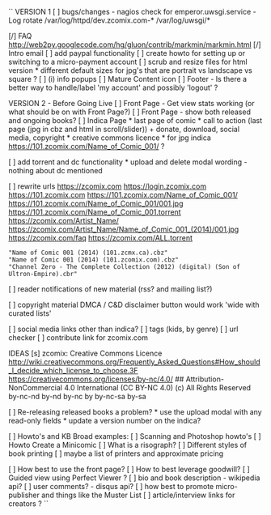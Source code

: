 ``
VERSION 1
[ ] bugs/changes
    - nagios check for emperor.uwsgi.service
    - Log rotate
        /var/log/httpd/dev.zcomix.com-*
        /var/log/uwsgi/*

[/] FAQ
    http://web2py.googlecode.com/hg/gluon/contrib/markmin/markmin.html
[/] Intro email
[ ] add paypal functionality
    [ ] create howto for setting up or switching to a micro-payment account
[ ] scrub and resize files for html version
    * different default sizes for jpg's that are portrait vs landscape vs square ?
[ ] (i) info popups
[ ] Mature Content icon
[ ] Footer - Is there a better way to handle/label 'my account' and possibly 'logout' ?


VERSION 2 - Before Going Live
[ ] Front Page - Get view stats working (or what should be on with Front Page?)
[ ] Front Page - show both released and ongoing books?
[ ] Indica Page
    * last page of comic
    * call to action (last page (jpg in cbz and html in scroll/slider))
        + donate, download, social media, copyright
    * creative commons licence
    * for jpg indica https://101.zcomix.com/Name_of_Comic_001/  ?

[ ] add torrent and dc functionality
    * upload and delete modal wording - nothing about dc mentioned

[ ] rewrite urls
    https://zcomix.com
    https://login.zcomix.com
    https://101.zcomix.com
    https://101.zcomix.com/Name_of_Comic_001/
    https://101.zcomix.com/Name_of_Comic_001/001.jpg
    https://101.zcomix.com/Name_of_Comic_001.torrent
    https://zcomix.com/Artist_Name/
    https://zcomix.com/Artist_Name/Name_of_Comic_001_(2014)/001.jpg
    https://zcomix.com/faq
    https://zcomix.com/ALL.torrent

    "Name of Comic 001 (2014) (101.zcmx.ca).cbz"
    "Name of Comic 001 (2014) (101.zcomix.com).cbz"
    "Channel Zero - The Complete Collection (2012) (digital) (Son of Ultron-Empire).cbr"

[ ] reader notifications of new material (rss? and mailing list?)

[ ] copyright material
    DMCA / C&D disclaimer button would work
    'wide with curated lists'

[ ] social media links other than indica?
[ ] tags (kids, by genre)
[ ] url checker
[ ] contribute link for zcomix.com

IDEAS
[s] zcomix: Creative Commons Licence
    http://wiki.creativecommons.org/Frequently_Asked_Questions#How_should_I_decide_which_license_to_choose.3F
    https://creativecommons.org/licenses/by-nc/4.0/     ## Attribution-NonCommercial 4.0 International (CC BY-NC 4.0)
    (c) All Rights Reserved
    by-nc-nd
    by-nd
    by-nc
    by
    by-nc-sa
    by-sa

[ ] Re-releasing released books a problem?
    * use the upload modal with any read-only fields
    * update a version number on the indica?

[ ] Howto's and KB
    Broad examples:
    [ ] Scanning and Photoshop howto's
    [ ] Howto Create a Minicomic
    [ ] What is a risograph?
    [ ] Different styles of book printing
        [ ] maybe a list of printers and approximate pricing

[ ] How best to use the front page?
[ ] How to best leverage goodwill?
[ ] Guided view using Perfect Viewer ?
[ ] bio and book description - wikipedia api?
[ ] user comments? - disqus api?
[ ] how best to promote micro-publisher and things like the Muster List
[ ] article/interview links for creators ?
``
